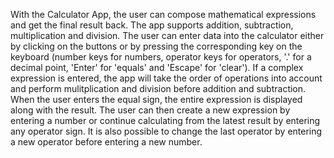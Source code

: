 With the Calculator App, the user can compose mathematical expressions and get the final result back. The app supports addition, subtraction, multiplication and division. The user can enter data into the calculator either by clicking on the buttons or by pressing the corresponding key on the keyboard (number keys for numbers, operator keys for operators, '.' for a decimal point, 'Enter' for 'equals' and 'Escape' for 'clear'). If a complex expression is entered, the app will take the order of operations into account and perform mulitplication and division before addition and subtraction. When the user enters the equal sign, the entire expression is displayed along with the result. The user can then create a new expression by entering a number or continue calculating from the latest result by entering any operator sign. It is also possible to change the last operator by entering a new operator before entering a new number.